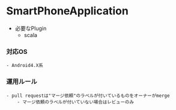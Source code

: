 # SmartPhoneApplication
- 必要なPlugin
    - scala

### 対応OS
    - Android4.X系

### 運用ルール
    - pull requestは"マージ依頼"のラベルが付いているものをオーナーがmerge
        - マージ依頼のラベルが付いていない場合はレビューのみ
